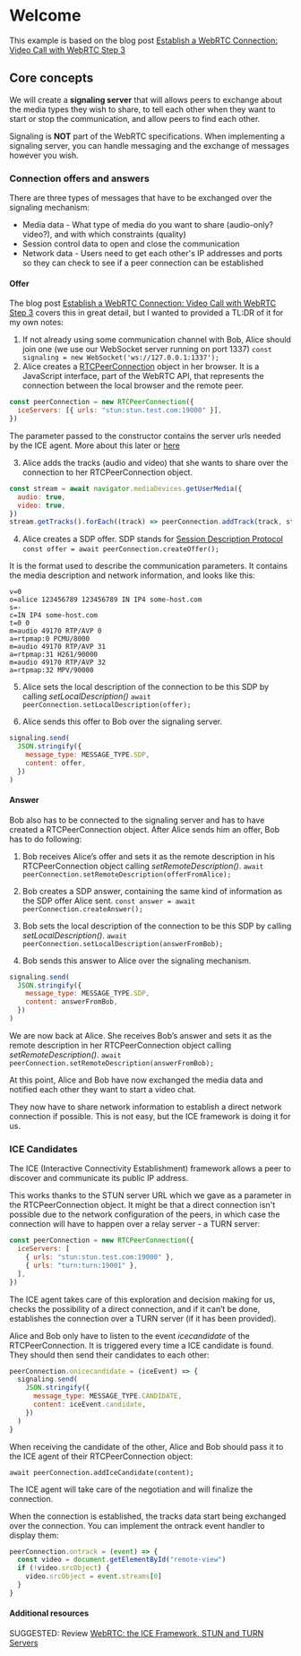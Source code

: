 # Welcome

This example is based on the blog post [Establish a WebRTC Connection: Video Call with WebRTC Step 3](https://levelup.gitconnected.com/establishing-the-webrtc-connection-videochat-with-javascript-step-3-48d4ae0e9ea4)

## Core concepts

We will create a **signaling server** that will allows peers to exchange about the media types they wish to share, to tell each other when they want to start or stop the communication, and allow peers to find each other.

Signaling is **NOT** part of the WebRTC specifications. When implementing a signaling server, you can handle messaging and the exchange of messages however you wish.

### Connection offers and answers

There are three types of messages that have to be exchanged over the signaling mechanism:

- Media data - What type of media do you want to share (audio-only? video?), and with which constraints (quality)
- Session control data to open and close the communication
- Network data - Users need to get each other's IP addresses and ports so they can check to see if a peer connection can be established

#### Offer

The blog post [Establish a WebRTC Connection: Video Call with WebRTC Step 3](https://levelup.gitconnected.com/establishing-the-webrtc-connection-videochat-with-javascript-step-3-48d4ae0e9ea4) covers this in great detail, but I wanted to provided a TL:DR of it for my own notes:

1. If not already using some communication channel with Bob, Alice should join one (we use our WebSocket server running on port 1337)
   `const signaling = new WebSocket('ws://127.0.0.1:1337');`
2. Alice creates a [RTCPeerConnection](https://developer.mozilla.org/en-US/docs/Web/API/RTCPeerConnection) object in her browser. It is a JavaScript interface, part of the WebRTC API, that represents the connection between the local browser and the remote peer.

```js
const peerConnection = new RTCPeerConnection({
  iceServers: [{ urls: "stun:stun.test.com:19000" }],
})
```

The parameter passed to the constructor contains the server urls needed by the ICE agent. More about this later or [here](https://levelup.gitconnected.com/webrtc-the-ice-framework-stun-and-turn-servers-10b2972483bb)

3. Alice adds the tracks (audio and video) that she wants to share over the connection to her RTCPeerConnection object.

```js
const stream = await navigator.mediaDevices.getUserMedia({
  audio: true,
  video: true,
})
stream.getTracks().forEach((track) => peerConnection.addTrack(track, stream))
```

4. Alice creates a SDP offer. SDP stands for [Session Description Protocol](https://en.wikipedia.org/wiki/Session_Description_Protocol)
   `const offer = await peerConnection.createOffer();`

It is the format used to describe the communication parameters. It contains the media description and network information, and looks like this:

```
v=0
o=alice 123456789 123456789 IN IP4 some-host.com
s=-
c=IN IP4 some-host.com
t=0 0
m=audio 49170 RTP/AVP 0
a=rtpmap:0 PCMU/8000
m=audio 49170 RTP/AVP 31
a=rtpmap:31 H261/90000
m=audio 49170 RTP/AVP 32
a=rtpmap:32 MPV/90000
```

5. Alice sets the local description of the connection to be this SDP by calling _setLocalDescription()_
   `await peerConnection.setLocalDescription(offer);`

6. Alice sends this offer to Bob over the signaling server.

```js
signaling.send(
  JSON.stringify({
    message_type: MESSAGE_TYPE.SDP,
    content: offer,
  })
)
```

#### Answer

Bob also has to be connected to the signaling server and has to have created a RTCPeerConnection object. After Alice sends him an offer, Bob has to do following:

1. Bob receives Alice’s offer and sets it as the remote description in his RTCPeerConnection object calling _setRemoteDescription()_.
   `await peerConnection.setRemoteDescription(offerFromAlice);`

2. Bob creates a SDP answer, containing the same kind of information as the SDP offer Alice sent.
   `const answer = await peerConnection.createAnswer();`

3. Bob sets the local description of the connection to be this SDP by calling _setLocalDescription()_.
   `await peerConnection.setLocalDescription(answerFromBob);`

4. Bob sends this answer to Alice over the signaling mechanism.

```js
signaling.send(
  JSON.stringify({
    message_type: MESSAGE_TYPE.SDP,
    content: answerFromBob,
  })
)
```

We are now back at Alice. She receives Bob’s answer and sets it as the remote description in her RTCPeerConnection object calling _setRemoteDescription()_.
`await peerConnection.setRemoteDescription(answerFromBob);`

At this point, Alice and Bob have now exchanged the media data and notified each other they want to start a video chat.

They now have to share network information to establish a direct network connection if possible. This is not easy, but the ICE framework is doing it for us.

### ICE Candidates

The ICE (Interactive Connectivity Establishment) framework allows a peer to discover and communicate its public IP address.

This works thanks to the STUN server URL which we gave as a parameter in the RTCPeerConnection object. It might be that a direct connection isn't possible due to the network configuration of the peers, in which case the connection will have to happen over a relay server - a TURN server:

```js
const peerConnection = new RTCPeerConnection({
  iceServers: [
    { urls: "stun:stun.test.com:19000" },
    { urls: "turn:turn:19001" },
  ],
})
```

The ICE agent takes care of this exploration and decision making for us, checks the possibility of a direct connection, and if it can’t be done, establishes the connection over a TURN server (if it has been provided).

Alice and Bob only have to listen to the event _icecandidate_ of the RTCPeerConnection. It is triggered every time a ICE candidate is found. They should then send their candidates to each other:

```js
peerConnection.onicecandidate = (iceEvent) => {
  signaling.send(
    JSON.stringify({
      message_type: MESSAGE_TYPE.CANDIDATE,
      content: iceEvent.candidate,
    })
  )
}
```

When receiving the candidate of the other, Alice and Bob should pass it to the ICE agent of their RTCPeerConnection object:

`await peerConnection.addIceCandidate(content);`

The ICE agent will take care of the negotiation and will finalize the connection.

When the connection is established, the tracks data start being exchanged over the connection. You can implement the ontrack event handler to display them:

```js
peerConnection.ontrack = (event) => {
  const video = document.getElementById("remote-view")
  if (!video.srcObject) {
    video.srcObject = event.streams[0]
  }
}
```

#### Additional resources

SUGGESTED: Review [WebRTC: the ICE Framework, STUN and TURN Servers](https://levelup.gitconnected.com/webrtc-the-ice-framework-stun-and-turn-servers-10b2972483bb)
